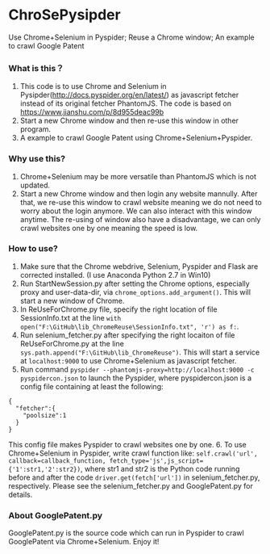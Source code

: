 # ChroSePysipder
Use Chrome+Selenium in Pyspider; Reuse a Chrome window; An example to crawl Google Patent

### What is this？
1. This code is to use Chrome and Selenium in Pysipder(http://docs.pyspider.org/en/latest/) as javascript fetcher instead of its original fetcher PhantomJS. The code is based on https://www.jianshu.com/p/8d955deac99b
2. Start a new Chrome window and then re-use this window in other program.
3. A example to crawl Google Patent using Chrome+Selenium+Pyspider.

### Why use this?
1. Chrome+Selenium may be more versatile than PhantomJS which is not updated.
2. Start a new Chrome window and then login any website mannully. After that, we re-use this window to crawl website meaning we do not need to worry about the login anymore. We can also interact with this window anytime. The re-using of window also have a disadvantage, we can only crawl websites one by one meaning the speed is low.

### How to use?
1. Make sure that the Chrome webdrive, Selenium, Pyspider and Flask are corrected installed. (I use Anaconda Python 2.7 in Win10)
2. Run StartNewSession.py after setting the Chrome options, especially proxy and user-data-dir, via `chrome_options.add_argument()`. This will start a new window of Chrome.
3. In ReUseForChrome.py file, specify the right location of file SessionInfo.txt at the line `with open("F:\GitHub\lib_ChromeReuse\SessionInfo.txt", 'r') as f:`.
4. Run selenium_fetcher.py after specifying the right locaiton of file ReUseForChrome.py at the line `sys.path.append("F:\GitHub\lib_ChromeReuse")`. This will start a service at `localhost:9000` to use Chrome+Selenium as javascript fetcher.  
5. Run command `pyspider --phantomjs-proxy=http://localhost:9000 -c pyspidercon.json` to launch the Pyspider, where pyspidercon.json is a config file containing at least the following:
```
{
  "fetcher":{
	"poolsize":1
  }
}
```
   This config file makes Pyspider to crawl websites one by one.
6. To use Chrome+Selenium in Pyspider, write crawl function like: `self.crawl('url', callback=callback_function, fetch_type='js',js_script={'1':str1,'2':str2})`, where str1 and str2 is the Python code running before and after the code `driver.get(fetch['url'])` in selenium_fetcher.py, respectively. Please see the selenium_fetcher.py and GooglePatent.py for details.

### About GooglePatent.py
GooglePatent.py is the source code which can run in Pyspider to crawl GooglePatent via Chrome+Selenium. Enjoy it!
